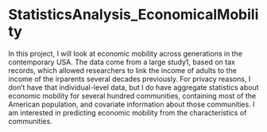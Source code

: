 # StatisticsAnalysis_EconomicalMobility
In this project, I will look at economic mobility across generations in the contemporary USA. The data come from a large study1, based on tax records, which allowed researchers to link the income of adults to the income of the irparents several decades previously. For privacy reasons, I don’t have that individual-level data, but I do have aggregate statistics about economic mobility for several hundred communities, containing most of the American population, and covariate information about those communities. I am interested in predicting economic mobility from the characteristics of communities.
